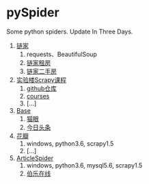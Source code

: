 # pySpider
Some python spiders. Update In Three Days.
1. [链家](lianjia/)
   1. requests、BeautifulSoup
   2. [链家租房](lianjia/lianjiaRent.py)
   3. [链家二手房](lianjiaSecond.py)
2. [实验楼Scrapy课程](shiyanlou)
   1. [github仓库](shiyanlou/readme.md)
   2. [courses](shiyanlou/spiders/courses.py)
   3. [...]
3. [Base](Base)
   1. [猫眼](Base/Maoyan.md)
   2. [今日头条](Base/toutiao.py)
4. [花瓣](huaban)
   1. windows, python3.6, scrapy1.5
   2. [...]
5. [ArticleSpider](ArticleSpider)
   1. windows, python3.6, mysql5.6, scrapy1.5
   2. [伯乐在线](ArticleSpider\ArticleSpider\spiders\jobbole.py)


